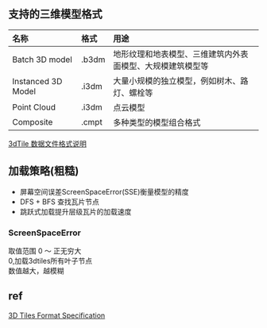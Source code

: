 ## 支持的三维模型格式
| 名称 | 格式 | 用途 |
| :-----| :---- | :----|
| Batch 3D model | .b3dm | 地形纹理和地表模型、三维建筑内外表面模型、大规模建筑模型等 |
| Instanced 3D Model | .i3dm | 大量小规模的独立模型，例如树木、路灯、螺栓等|
| Point Cloud | .i3dm | 点云模型 |
| Composite | .cmpt | 多种类型的模型组合格式 |

[3dTile 数据文件格式说明](https://blog.csdn.net/Rsoftwaretest/article/details/90667628)

## 加载策略(粗糙)
+ 屏幕空间误差ScreenSpaceError(SSE)衡量模型的精度   
+ DFS + BFS 查找瓦片节点   
+ 跳跃式加载提升层级瓦片的加载速度   
### ScreenSpaceError 
取值范围 0 ～ 正无穷大   
0,加载3dtiles所有叶子节点    
数值越大，越模糊   
## ref
[3D Tiles Format Specification](https://github.com/CesiumGS/3d-tiles/tree/master/specification)
